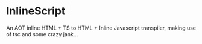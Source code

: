 # InlineScript
An AOT inline HTML + TS to HTML + Inline Javascript transpiler, making use of tsc and some crazy jank...
